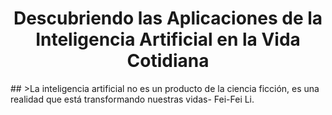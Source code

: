 <h1 align="center">Descubriendo las Aplicaciones de la Inteligencia Artificial en la Vida Cotidiana</h1>
##
>La inteligencia artificial no es un producto de la ciencia ficción, es una realidad que está transformando nuestras vidas- Fei-Fei Li.

